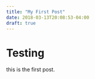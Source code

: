 ```yaml
---
title: "My First Post"
date: 2018-03-13T20:08:53-04:00
draft: true
---
```


# Testing

this is the first post.